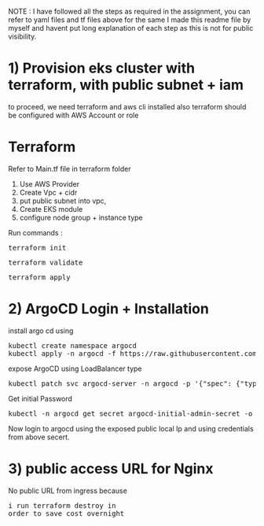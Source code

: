 NOTE : I have followed all the steps as required in the assignment, you can refer to yaml files and tf files above for the same 
I made this readme file by myself and havent put long explanation of each step as this is not for public visibility.

# 1) Provision eks cluster with terraform, with public subnet + iam
to proceed, we need terraform and aws cli installed also terraform should be configured with AWS Account or role
# Terraform

Refer to Main.tf file in terraform folder

1) Use AWS Provider
2) Create Vpc + cidr 
3) put public subnet into vpc,
4) Create EKS module
5) configure node group + instance type

Run commands : 

<pre>terraform init</pre>
<pre>terraform validate</pre>
<pre>terraform apply</pre>

# 2) ArgoCD Login + Installation
install argo cd using 
<pre>kubectl create namespace argocd
kubectl apply -n argocd -f https://raw.githubusercontent.com/argoproj/argo-cd/stable/manifests/install.yaml</pre>

expose ArgoCD using LoadBalancer type
<pre>kubectl patch svc argocd-server -n argocd -p '{"spec": {"type": "LoadBalancer"}}'</pre>

Get initial Password 
<pre>kubectl -n argocd get secret argocd-initial-admin-secret -o jsonpath="{.data.password}" | base64 -d</pre>

Now login to argocd using the exposed public local Ip and using credentials from above secert.

# 3) public access URL for Nginx
No public URL from ingress because <pre>i run terraform destroy in order to save cost overnight</pre>

